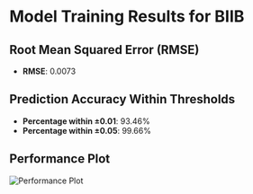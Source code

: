# Model Training Results for BIIB

## Root Mean Squared Error (RMSE)
- **RMSE**: 0.0073

## Prediction Accuracy Within Thresholds
- **Percentage within ±0.01**: 93.46%
- **Percentage within ±0.05**: 99.66%

## Performance Plot
![Performance Plot](../imgs/BIIB.png)
